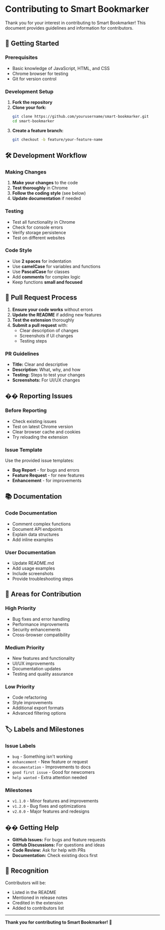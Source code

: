 # Contributing to Smart Bookmarker

Thank you for your interest in contributing to Smart Bookmarker! This document provides guidelines and information for contributors.

## 🚀 **Getting Started**

### Prerequisites
- Basic knowledge of JavaScript, HTML, and CSS
- Chrome browser for testing
- Git for version control

### Development Setup
1. **Fork the repository**
2. **Clone your fork:**
   ```bash
   git clone https://github.com/yourusername/smart-bookmarker.git
   cd smart-bookmarker
   ```
3. **Create a feature branch:**
   ```bash
   git checkout -b feature/your-feature-name
   ```

## 🛠️ **Development Workflow**

### Making Changes
1. **Make your changes** to the code
2. **Test thoroughly** in Chrome
3. **Follow the coding style** (see below)
4. **Update documentation** if needed

### Testing
- Test all functionality in Chrome
- Check for console errors
- Verify storage persistence
- Test on different websites

### Code Style
- Use **2 spaces** for indentation
- Use **camelCase** for variables and functions
- Use **PascalCase** for classes
- Add **comments** for complex logic
- Keep functions **small and focused**

## 📝 **Pull Request Process**

1. **Ensure your code works** without errors
2. **Update the README** if adding new features
3. **Test the extension** thoroughly
4. **Submit a pull request** with:
   - Clear description of changes
   - Screenshots if UI changes
   - Testing steps

### PR Guidelines
- **Title:** Clear and descriptive
- **Description:** What, why, and how
- **Testing:** Steps to test your changes
- **Screenshots:** For UI/UX changes

## �� **Reporting Issues**

### Before Reporting
- Check existing issues
- Test on latest Chrome version
- Clear browser cache and cookies
- Try reloading the extension

### Issue Template
Use the provided issue templates:
- **Bug Report** - for bugs and errors
- **Feature Request** - for new features
- **Enhancement** - for improvements

## 📚 **Documentation**

### Code Documentation
- Comment complex functions
- Document API endpoints
- Explain data structures
- Add inline examples

### User Documentation
- Update README.md
- Add usage examples
- Include screenshots
- Provide troubleshooting steps

## 🎯 **Areas for Contribution**

### High Priority
- Bug fixes and error handling
- Performance improvements
- Security enhancements
- Cross-browser compatibility

### Medium Priority
- New features and functionality
- UI/UX improvements
- Documentation updates
- Testing and quality assurance

### Low Priority
- Code refactoring
- Style improvements
- Additional export formats
- Advanced filtering options

## 🏷️ **Labels and Milestones**

### Issue Labels
- `bug` - Something isn't working
- `enhancement` - New feature or request
- `documentation` - Improvements to docs
- `good first issue` - Good for newcomers
- `help wanted` - Extra attention needed

### Milestones
- `v1.1.0` - Minor features and improvements
- `v1.2.0` - Bug fixes and optimizations
- `v2.0.0` - Major features and redesigns

## �� **Getting Help**

- **GitHub Issues:** For bugs and feature requests
- **GitHub Discussions:** For questions and ideas
- **Code Review:** Ask for help with PRs
- **Documentation:** Check existing docs first

## 🎉 **Recognition**

Contributors will be:
- Listed in the README
- Mentioned in release notes
- Credited in the extension
- Added to contributors list

---

**Thank you for contributing to Smart Bookmarker!** 🎉